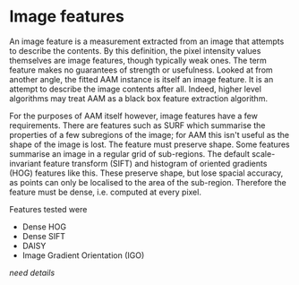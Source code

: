 # Image features

An image feature is a measurement extracted from an image that attempts to
describe the contents. By this definition, the pixel intensity values themselves
are image features, though typically weak ones. The term feature makes no
guarantees of strength or usefulness. Looked at from another angle, the fitted
AAM instance is itself an image feature. It is an attempt to describe the image
contents after all. Indeed, higher level algorithms may treat AAM as a black box
feature extraction algorithm.

For the purposes of AAM itself however, image features have a few requirements.
There are features such as SURF which summarise the properties of a few
subregions of the image; for AAM this isn't useful as the shape of the image is
lost. The feature must preserve shape. Some features summarise an image in a
regular grid of sub-regions. The default scale-invariant feature transform
(SIFT) and histogram of oriented gradients (HOG) features like this. These
preserve shape, but lose spacial accuracy, as points can only be localised to
the area of the sub-region. Therefore the feature must be dense, i.e. computed
at every pixel.

Features tested were

- Dense HOG
- Dense SIFT
- DAISY
- Image Gradient Orientation (IGO)

*need details*
